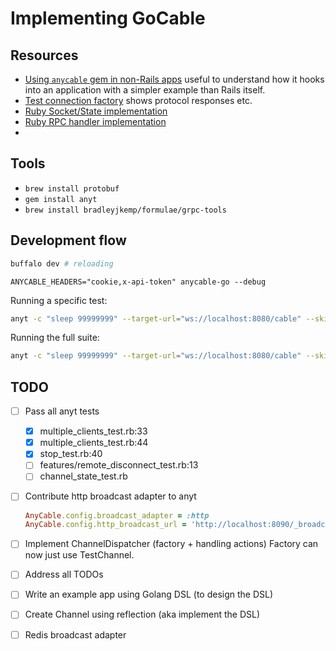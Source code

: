 # Implementing GoCable

## Resources

* [Using `anycable` gem in non-Rails apps](https://github.com/anycable/anycable/blob/master/docs/non_rails.md) useful to understand how it hooks into an application with a simpler example than Rails itself.
* [Test connection factory](https://github.com/anycable/anycable/blob/master/spec/support/test_factory.rb) shows protocol responses etc.
* [Ruby Socket/State implementation](https://github.com/anycable/anycable/blob/master/lib/anycable/socket.rb)
* [Ruby RPC handler implementation](https://github.com/anycable/anycable/blob/master/lib/anycable/rpc_handler.rb)
*

## Tools

* `brew install protobuf`
* `gem install anyt`
* `brew install bradleyjkemp/formulae/grpc-tools`

## Development flow

``` sh
buffalo dev # reloading
```

``` shhs
ANYCABLE_HEADERS="cookie,x-api-token" anycable-go --debug
```

Running a specific test:

``` sh
anyt -c "sleep 99999999" --target-url="ws://localhost:8080/cable" --skip-rpc --only welcome_test
```

Running the full suite:

``` sh
anyt -c "sleep 99999999" --target-url="ws://localhost:8080/cable" --skip-rpc
```
## TODO

- [ ] Pass all anyt tests
  - [X] multiple_clients_test.rb:33
  - [X] multiple_clients_test.rb:44
  - [X] stop_test.rb:40
  - [ ] features/remote_disconnect_test.rb:13
  - [ ] channel_state_test.rb
- [ ] Contribute http broadcast adapter to anyt

    ``` ruby
    AnyCable.config.broadcast_adapter = :http
    AnyCable.config.http_broadcast_url = 'http://localhost:8090/_broadcast'
    ```

- [ ] Implement ChannelDispatcher (factory + handling actions)
      Factory can now just use TestChannel.
- [ ] Address all TODOs
- [ ] Write an example app using Golang DSL (to design the DSL)
- [ ] Create Channel using reflection (aka implement the DSL)
- [ ] Redis broadcast adapter
